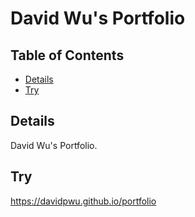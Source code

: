 # David Wu's Portfolio

## Table of Contents

* [Details](#details)
* [Try](#try)

## Details

David Wu's Portfolio.

## Try

<a href="https://davidpwu.github.io/portfolio">https://davidpwu.github.io/portfolio</a>